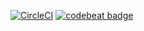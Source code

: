 [![CircleCI](https://circleci.com/gh/vindkaldr/libreplicator.svg?style=svg)](https://circleci.com/gh/vindkaldr/libreplicator)
[![codebeat badge](https://codebeat.co/badges/9c44990f-048d-44f0-a395-7932d2cf1b1c)](https://codebeat.co/projects/github-com-vindkaldr-libreplicator-master)

